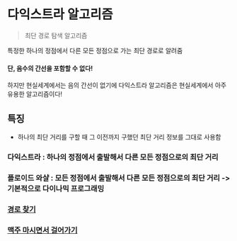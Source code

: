 # 다익스트라 알고리즘
> 최단 경로 탐색 알고리즘  

특정한 하나의 정점에서 다른 모든 정점으로 가는 최단 경로로 알려줌
#### 단, 음수의 간선을 포함할 수 없다!

하지만 현실세계에서는 음의 간선이 없기에 다익스트라 알고리즘은 현실세계에서 아주 유용한 알고리즘이다!

## 특징
* 하나의 최단 거리를 구할 때 그 이전까지 구했던 최단 거리 정보를 그대로 사용함

### 다익스트라 : 하나의 정점에서 출발해서 다른 모든 정점으로의 최단 거리
### 플로이드 와샬 : 모든 정점에서 출발해서 다른 모든 정점으로의 최단 거리 -> 기본적으로 다이나믹 프로그래밍

### [경로 찾기](https://www.acmicpc.net/problem/11403)
### [맥주 마시면서 걸어가기](https://www.acmicpc.net/problem/9205)
### 